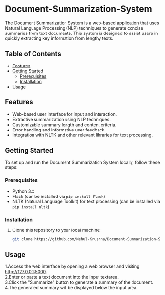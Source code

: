 # Document-Summarization-System

The Document Summarization System is a web-based application that uses Natural Language Processing (NLP) techniques to generate concise summaries from text documents. This system is designed to assist users in quickly extracting key information from lengthy texts.

## Table of Contents

- [Features](#features)
- [Getting Started](#getting-started)
  - [Prerequisites](#prerequisites)
  - [Installation](#installation)
- [Usage](#usage)

## Features

- Web-based user interface for input and interaction.
- Extractive summarization using NLP techniques.
- Customizable summary length and content criteria.
- Error handling and informative user feedback.
- Integration with NLTK and other relevant libraries for text processing.

## Getting Started

To set up and run the Document Summarization System locally, follow these steps:

### Prerequisites

- Python 3.x
- Flask (can be installed via `pip install Flask`)
- NLTK (Natural Language Toolkit) for text processing (can be installed via `pip install nltk`)

### Installation

1. Clone this repository to your local machine:

   ```bash
   git clone https://github.com/Nehul-Krushna/Document-Summarization-System.git

## Usage
1.Access the web interface by opening a web browser and visiting http://127.0.0.1:5000.  
2.Enter or paste a text document into the input textarea.  
3.Click the "Summarize" button to generate a summary of the document.  
4.The generated summary will be displayed below the input area.  
  
